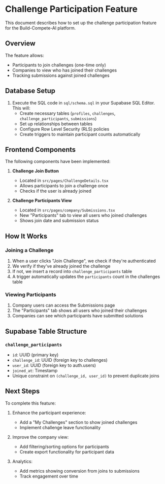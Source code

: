 # Challenge Participation Feature

This document describes how to set up the challenge participation feature for the Build-Compete-AI platform.

## Overview

The feature allows:
- Participants to join challenges (one-time only)
- Companies to view who has joined their challenges
- Tracking submissions against joined challenges

## Database Setup

1. Execute the SQL code in `sql/schema.sql` in your Supabase SQL Editor. This will:
   - Create necessary tables (`profiles`, `challenges`, `challenge_participants`, `submissions`)
   - Set up relationships between tables
   - Configure Row Level Security (RLS) policies
   - Create triggers to maintain participant counts automatically

## Frontend Components

The following components have been implemented:

1. **Challenge Join Button**
   - Located in `src/pages/ChallengeDetails.tsx`
   - Allows participants to join a challenge once
   - Checks if the user is already joined

2. **Challenge Participants View**
   - Located in `src/pages/company/Submissions.tsx`
   - New "Participants" tab to view all users who joined challenges
   - Shows join date and submission status

## How It Works

### Joining a Challenge
1. When a user clicks "Join Challenge", we check if they're authenticated
2. We verify if they've already joined the challenge
3. If not, we insert a record into `challenge_participants` table
4. A trigger automatically updates the `participants` count in the challenges table

### Viewing Participants
1. Company users can access the Submissions page
2. The "Participants" tab shows all users who joined their challenges
3. Companies can see which participants have submitted solutions

## Supabase Table Structure

### `challenge_participants`
- `id`: UUID (primary key)
- `challenge_id`: UUID (foreign key to challenges)  
- `user_id`: UUID (foreign key to auth.users)
- `joined_at`: Timestamp
- Unique constraint on `(challenge_id, user_id)` to prevent duplicate joins

## Next Steps

To complete this feature:

1. Enhance the participant experience:
   - Add a "My Challenges" section to show joined challenges
   - Implement challenge leave functionality

2. Improve the company view:
   - Add filtering/sorting options for participants
   - Create export functionality for participant data

3. Analytics:
   - Add metrics showing conversion from joins to submissions
   - Track engagement over time 